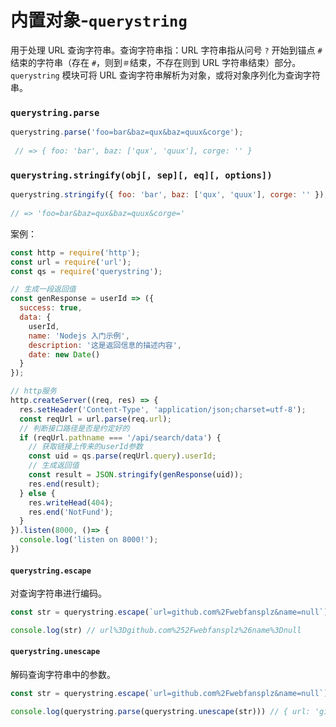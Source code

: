# 内置对象-`querystring`
用于处理 URL 查询字符串。查询字符串指：URL 字符串指从问号 `?` 开始到锚点 `#` 结束的字符串（存在 `#`，则到`＃`结束，不存在则到 URL 字符串结束）部分。`querystring` 模块可将 URL 查询字符串解析为对象，或将对象序列化为查询字符串。



### `querystring.parse`
``` js
querystring.parse('foo=bar&baz=qux&baz=quux&corge');
 
 // => { foo: 'bar', baz: ['qux', 'quux'], corge: '' }

```

### `querystring.stringify(obj[, sep][, eq][, options])`
``` js
querystring.stringify({ foo: 'bar', baz: ['qux', 'quux'], corge: '' });
 
// => 'foo=bar&baz=qux&baz=quux&corge='
```

案例：

``` js
const http = require('http');
const url = require('url');
const qs = require('querystring');

// 生成一段返回值
const genResponse = userId => ({
  success: true,
  data: {
    userId,
    name: 'Nodejs 入门示例',
    description: '这是返回信息的描述内容',
    date: new Date()
  }
});

// http服务
http.createServer((req, res) => {
  res.setHeader('Content-Type', 'application/json;charset=utf-8');
  const reqUrl = url.parse(req.url);
  // 判断接口路径是否是约定好的
  if (reqUrl.pathname === '/api/search/data') {
    // 获取链接上传来的userId参数
    const uid = qs.parse(reqUrl.query).userId;
    // 生成返回值
    const result = JSON.stringify(genResponse(uid));
    res.end(result);
  } else {
    res.writeHead(404);
    res.end('NotFund');
  }
}).listen(8000, ()=> {
  console.log('listen on 8000!');
})
```

#### `querystring.escape`

对查询字符串进行编码。

``` js
const str = querystring.escape(`url=github.com%2Fwebfansplz&name=null`)

console.log(str) // url%3Dgithub.com%252Fwebfansplz%26name%3Dnull
```

#### `querystring.unescape`

解码查询字符串中的参数。

``` js
const str = querystring.escape(`url=github.com%2Fwebfansplz&name=null`)

console.log(querystring.parse(querystring.unescape(str))) // { url: 'github.com/webfansplz', name: 'null' }
```

